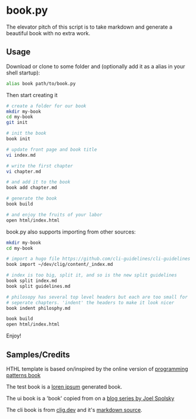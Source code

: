 # book.py
The elevator pitch of this script is to take markdown and generate a beautiful book with no extra work.

## Usage

Download or clone to some folder and (optionally add it as a alias in your shell startup):

```sh
alias book path/to/book.py
```

Then start creating it

```sh
# create a folder for our book
mkdir my-book
cd my-book
git init

# init the book
book init

# update front page and book title
vi index.md

# write the first chapter
vi chapter.md

# and add it to the book
book add chapter.md

# generate the book
book build

# and enjoy the fruits of your labor
open html/index.html
```

book.py also supports importing from other sources:

```sh
mkdir my-book
cd my-book

# import a hugo file https://github.com/cli-guidelines/cli-guidelines
book import ~/dev/clig/content/_index.md

# index is too big, split it, and so is the new split guidelines
book split index.md
book split guidelines.md

# philosopy has several top level headers but each are too small for
# seperate chapters. 'indent' the headers to make it look nicer
book indent philosphy.md

book build
open html/index.html
```

Enjoy!


## Samples/Credits

HTHL template is based on/inspired by the online version of [programming patterns book](http://gameprogrammingpatterns.com/)

The test book is a [loren ipsum](https://www.lipsum.com/) generated book.

The ui book is a 'book' copied from on a [blog series by Joel Spolsky](https://www.joelonsoftware.com/2001/10/24/user-interface-design-for-programmers/)

The cli book is from [clig.dev](https://clig.dev/) and it's [markdown source](https://github.com/cli-guidelines/cli-guidelines).
